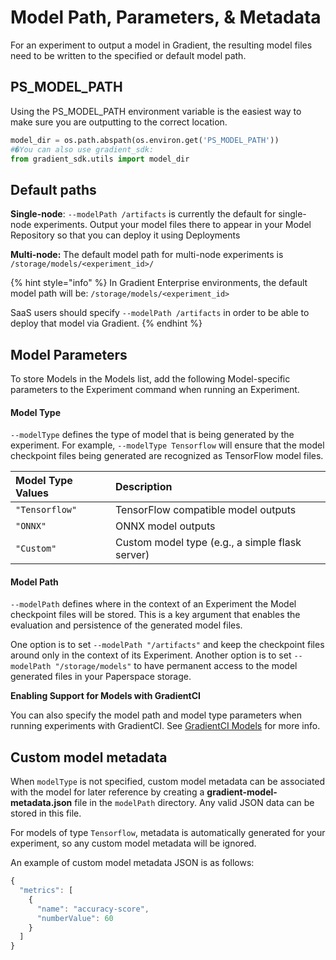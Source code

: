 # Model Path, Parameters, & Metadata

For an experiment to output a model in Gradient, the resulting model files need to be written to the specified or default model path.

## PS\_MODEL\_PATH

Using the PS\_MODEL\_PATH environment variable is the easiest way to make sure you are outputting to the correct location.

```python
model_dir = os.path.abspath(os.environ.get('PS_MODEL_PATH'))
#�You can also use gradient_sdk:
from gradient_sdk.utils import model_dir
```

## Default paths

**Single-node**: `--modelPath /artifacts` is currently the default for single-node experiments. Output your model files there to appear in your Model Repository so that you can deploy it using Deployments

**Multi-node:** The default model path for multi-node experiments is `/storage/models/<experiment_id>/`

{% hint style="info" %}
In Gradient Enterprise environments, the default model path will be: `/storage/models/<experiment_id>`

SaaS users should specify `--modelPath /artifacts` in order to be able to deploy that model via Gradient.
{% endhint %}

## Model Parameters

To store Models in the Models list, add the following Model-specific parameters to the Experiment command when running an Experiment.

#### Model Type

`--modelType` defines the type of model that is being generated by the experiment. For example, `--modelType Tensorflow` will ensure that the model checkpoint files being generated are recognized as TensorFlow model files.

| Model Type Values | Description |
| :--- | :--- |
| `"Tensorflow"` | TensorFlow compatible model outputs |
| `"ONNX"` | ONNX model outputs |
| `"Custom"` | Custom model type \(e.g., a simple flask server\) |

#### Model Path

`--modelPath` defines where in the context of an Experiment the Model checkpoint files will be stored. This is a key argument that enables the evaluation and persistence of the generated model files.

One option is to set `--modelPath "/artifacts"` and keep the checkpoint files around only in the context of its Experiment. Another option is to set `--modelPath "/storage/models"` to have permanent access to the model generated files in  your Paperspace storage.

**Enabling Support for Models with GradientCI**

You can also specify the model path and model type parameters when running experiments with GradientCI. See [GradientCI Models]() for more info.

## Custom model metadata

When `modelType` is not specified, custom model metadata can be associated with the model for later reference by creating a **gradient-model-metadata.json** file in the `modelPath` directory. Any valid JSON data can be stored in this file.

For models of type `Tensorflow`, metadata is automatically generated for your experiment, so any custom model metadata will be ignored.

An example of custom model metadata JSON is as follows:

```javascript
{
  "metrics": [
    {
      "name": "accuracy-score",  
      "numberValue": 60
    }
  ]
}
```

